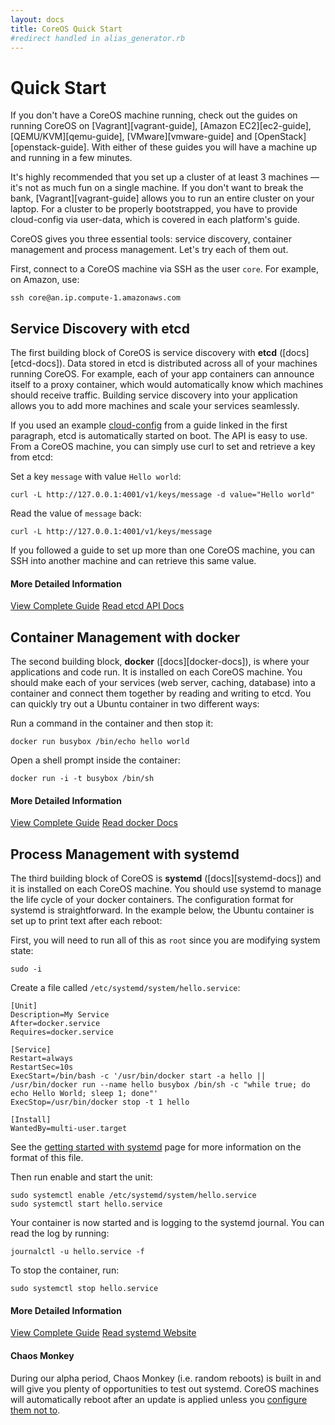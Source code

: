 ```yaml
---
layout: docs
title: CoreOS Quick Start
#redirect handled in alias_generator.rb
---
```


# Quick Start

If you don't have a CoreOS machine running, check out the guides on running CoreOS on [Vagrant][vagrant-guide], [Amazon EC2][ec2-guide], [QEMU/KVM][qemu-guide], [VMware][vmware-guide] and [OpenStack][openstack-guide]. With either of these guides you will have a machine up and running in a few minutes.

It's highly recommended that you set up a cluster of at least 3 machines &mdash; it's not as much fun on a single machine. If you don't want to break the bank, [Vagrant][vagrant-guide] allows you to run an entire cluster on your laptop. For a cluster to be properly bootstrapped, you have to provide cloud-config via user-data, which is covered in each platform's guide.

CoreOS gives you three essential tools: service discovery, container management and process management. Let's try each of them out.

First, connect to a CoreOS machine via SSH as the user `core`. For example, on Amazon, use:

```
ssh core@an.ip.compute-1.amazonaws.com
```

## Service Discovery with etcd

The first building block of CoreOS is service discovery with **etcd** ([docs][etcd-docs]). Data stored in etcd is distributed across all of your machines running CoreOS. For example, each of your app containers can announce itself to a proxy container, which would automatically know which machines should receive traffic. Building service discovery into your application allows you to add more machines and scale your services seamlessly.

If you used an example [cloud-config]({{site.url}}/docs/cluster-management/setup/cloudinit-cloud-config) from a guide linked in the first paragraph, etcd is automatically started on boot. The API is easy to use. From a CoreOS machine, you can simply use curl to set and retrieve a key from etcd:

Set a key `message` with value `Hello world`:

```
curl -L http://127.0.0.1:4001/v1/keys/message -d value="Hello world"
```

Read the value of `message` back:

```
curl -L http://127.0.0.1:4001/v1/keys/message
```

If you followed a guide to set up more than one CoreOS machine, you can SSH into another machine and can retrieve this same value.

#### More Detailed Information
<a class="btn btn-primary" href="{{ site.url }}/docs/distributed-configuration/getting-started-with-etcd/" data-category="More Information" data-event="Docs: Getting Started etcd">View Complete Guide</a>
<a class="btn btn-default" href="{{site.url}}/docs/distributed-configuration/etcd-api/">Read etcd API Docs</a>

## Container Management with docker

The second building block, **docker** ([docs][docker-docs]), is where your applications and code run. It is installed on each CoreOS machine. You should make each of your services (web server, caching, database) into a container and connect them together by reading and writing to etcd. You can quickly try out a Ubuntu container in two different ways:

Run a command in the container and then stop it: 

```
docker run busybox /bin/echo hello world
```

Open a shell prompt inside the container:

```
docker run -i -t busybox /bin/sh
```

#### More Detailed Information
<a class="btn btn-primary" href="{{ site.url }}/docs/launching-containers/building/getting-started-with-docker" data-category="More Information" data-event="Docs: Getting Started docker">View Complete Guide</a>
<a class="btn btn-default" href="http://docs.docker.io/">Read docker Docs</a>

## Process Management with systemd

The third building block of CoreOS is **systemd** ([docs][systemd-docs]) and it is installed on each CoreOS machine. You should use systemd to manage the life cycle of your docker containers. The configuration format for systemd is straightforward. In the example below, the Ubuntu container is set up to print text after each reboot:

First, you will need to run all of this as `root` since you are modifying system state:

```
sudo -i
```

Create a file called `/etc/systemd/system/hello.service`:

```
[Unit]
Description=My Service
After=docker.service
Requires=docker.service

[Service]
Restart=always
RestartSec=10s
ExecStart=/bin/bash -c '/usr/bin/docker start -a hello || /usr/bin/docker run --name hello busybox /bin/sh -c "while true; do echo Hello World; sleep 1; done"'
ExecStop=/usr/bin/docker stop -t 1 hello

[Install]
WantedBy=multi-user.target
```

See the [getting started with systemd]({{site.url}}/docs/launching-containers/launching/getting-started-with-systemd) page for more information on the format of this file.

Then run enable and start the unit:

```
sudo systemctl enable /etc/systemd/system/hello.service
sudo systemctl start hello.service
```

Your container is now started and is logging to the systemd journal. You can read the log by running:

```
journalctl -u hello.service -f
```

To stop the container, run:

```
sudo systemctl stop hello.service
```

#### More Detailed Information
<a class="btn btn-primary" href="{{ site.url }}/docs/launching-containers/launching/getting-started-with-systemd" data-category="More Information" data-event="Docs: Getting Started systemd">View Complete Guide</a>
<a class="btn btn-default" href="http://www.freedesktop.org/wiki/Software/systemd/">Read systemd Website</a>

#### Chaos Monkey
During our alpha period, Chaos Monkey (i.e. random reboots) is built in and will give you plenty of opportunities to test out systemd. CoreOS machines will automatically reboot after an update is applied unless you [configure them not to]({{site.url}}/docs/cluster-management/debugging/prevent-reboot-after-update).

